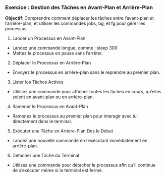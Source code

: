 

### Exercice : Gestion des Tâches en Avant-Plan et Arrière-Plan

**Objectif**: Comprendre comment déplacer les tâches entre l’avant-plan et l’arrière-plan, et utiliser les commandes jobs, bg, et fg pour gérer les processus.


1.	Lancer un Processus en Avant-Plan
- Lancez une commande longue, comme : sleep 300
- Mettez le processus en pause sans l’arrêter.

2.	Déplacer le Processus en Arrière-Plan
- Envoyez le processus en arrière-plan sans le reprendre au premier plan.
3.	Lister les Tâches Actives
- Utilisez une commande pour afficher toutes les tâches en cours, qu’elles soient en avant-plan ou en arrière-plan.
4.	Ramener le Processus en Avant-Plan
- Ramenez le processus au premier plan pour interagir avec lui directement dans le terminal.
5.	Exécuter une Tâche en Arrière-Plan Dès le Début
- Lancez une nouvelle commande en l’exécutant immédiatement en arrière-plan.
6.	Détacher une Tâche du Terminal
- Utilisez une commande pour détacher le processus afin qu’il continue de s’exécuter même si le terminal est fermé.

